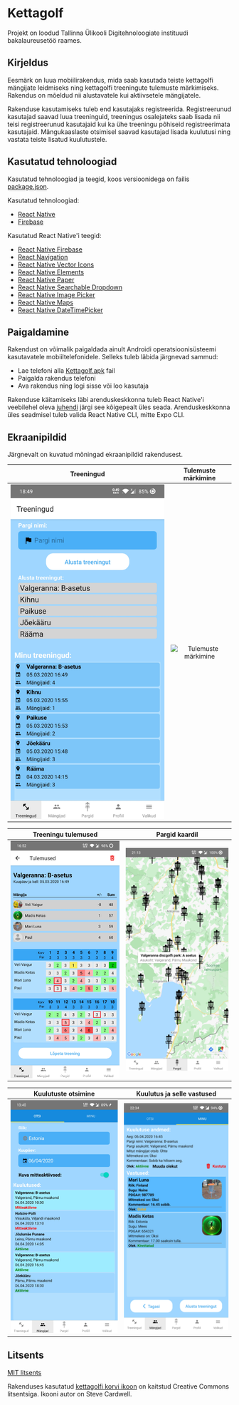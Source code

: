 # Kettagolf
  
Projekt on loodud Tallinna Ülikooli Digitehnoloogiate instituudi bakalaureusetöö raames.
  
## Kirjeldus  
Eesmärk on luua mobiilirakendus, mida saab kasutada teiste kettagolfi mängijate leidmiseks ning kettagolfi treeningute tulemuste märkimiseks. Rakendus on mõeldud nii alustavatele kui aktiivsetele mängijatele.  

Rakenduse kasutamiseks tuleb end kasutajaks registreerida. Registreerunud kasutajad saavad luua treeninguid, treeningus osalejateks saab lisada nii teisi registreerunud kasutajaid kui ka ühe treeningu põhiseid registreerimata kasutajaid. Mängukaaslaste otsimisel saavad kasutajad lisada kuulutusi ning vastata teiste lisatud kuulutustele.  
  
## Kasutatud tehnoloogiad  
Kasutatud tehnoloogiad ja teegid, koos versioonidega on failis [package.json](package.json).  

Kasutatud tehnoloogiad:
* [React Native](https://reactnative.dev/docs/getting-started)
* [Firebase](https://firebase.google.com/)

Kasutatud React Native'i teegid:
* [React Native Firebase](https://rnfirebase.io/)
* [React Navigation](https://reactnavigation.org/docs/getting-started)
* [React Native Vector Icons](https://github.com/oblador/react-native-vector-icons)
* [React Native Elements](https://react-native-elements.github.io/react-native-elements/docs/getting_started.html)
* [React Native Paper](https://callstack.github.io/react-native-paper/)
* [React Native Searchable Dropdown](https://github.com/zubairpaizer/react-native-searchable-dropdown)
* [React Native Image Picker](https://github.com/react-native-community/react-native-image-picker)
* [React Native Maps](https://github.com/react-native-community/react-native-maps)
* [React Native DateTimePicker](https://github.com/react-native-community/datetimepicker)  
  
## Paigaldamine
Rakendust on võimalik paigaldada ainult Androidi operatsioonisüsteemi kasutavatele mobiiltelefonidele. Selleks tuleb läbida järgnevad sammud:  
* Lae telefoni alla [Kettagolf.apk](Kettagolf.apk) fail
* Paigalda rakendus telefoni
* Ava rakendus ning logi sisse või loo kasutaja
  
Rakenduse käitamiseks läbi arenduskeskkonna tuleb React Native'i veebilehel oleva [juhendi](https://reactnative.dev/docs/environment-setup) järgi see kõigepealt üles seada. Arenduskeskkonna üles seadmisel tuleb valida React Native CLI, mitte Expo CLI.
  
## Ekraanipildid
Järgnevalt on kuvatud mõningad ekraanipildid rakendusest.  
  
Treeningud             |  Tulemuste märkimine
:-------------------------:|:-------------------------:
![Treeningud](README_images/Treeningud.jpg)  |  ![Tulemuste märkimine](README_images/Märkimine.jpg)
  
Treeningu tulemused             |  Pargid kaardil
:-------------------------:|:-------------------------:
![Tulemused](README_images/Tulemused.jpg)  |  ![Pargid](README_images/Pargid.jpg)
  
Kuulutuste otsimine             |  Kuulutus ja selle vastused
:-------------------------:|:-------------------------:
![Otsimine](README_images/Otsimine.jpg)  |  ![Kuulutus](README_images/Vastamine.jpg)

## Litsents
[MIT litsents](LICENSE)  
  
Rakenduses kasutatud [kettagolfi korvi ikoon](https://thenounproject.com/term/disc-golf-basket/1299/) on kaitstud Creative Commons litsentsiga. Ikooni autor on Steve Cardwell.